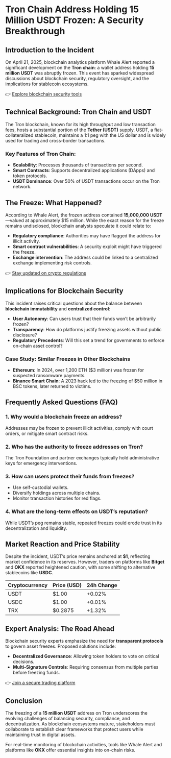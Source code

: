 # Tron Chain Address Holding 15 Million USDT Frozen: A Security Breakthrough  

## Introduction to the Incident  
On April 21, 2025, blockchain analytics platform Whale Alert reported a significant development on the **Tron chain**: a wallet address holding **15 million USDT** was abruptly frozen. This event has sparked widespread discussions about blockchain security, regulatory oversight, and the implications for stablecoin ecosystems.  

👉 [Explore blockchain security tools](https://bit.ly/okx-bonus)  

## Technical Background: Tron Chain and USDT  
The Tron blockchain, known for its high throughput and low transaction fees, hosts a substantial portion of the **Tether (USDT)** supply. USDT, a fiat-collateralized stablecoin, maintains a 1:1 peg with the US dollar and is widely used for trading and cross-border transactions.  

### Key Features of Tron Chain:  
- **Scalability**: Processes thousands of transactions per second.  
- **Smart Contracts**: Supports decentralized applications (DApps) and token protocols.  
- **USDT Dominance**: Over 50% of USDT transactions occur on the Tron network.  

## The Freeze: What Happened?  
According to Whale Alert, the frozen address contained **15,000,000 USDT**—valued at approximately $15 million. While the exact reason for the freeze remains undisclosed, blockchain analysts speculate it could relate to:  
- **Regulatory compliance**: Authorities may have flagged the address for illicit activity.  
- **Smart contract vulnerabilities**: A security exploit might have triggered the freeze.  
- **Exchange intervention**: The address could be linked to a centralized exchange implementing risk controls.  

👉 [Stay updated on crypto regulations](https://bit.ly/okx-bonus)  

## Implications for Blockchain Security  
This incident raises critical questions about the balance between **blockchain immutability** and **centralized control**:  
- **User Autonomy**: Can users trust that their funds won’t be arbitrarily frozen?  
- **Transparency**: How do platforms justify freezing assets without public disclosure?  
- **Regulatory Precedents**: Will this set a trend for governments to enforce on-chain asset control?  

### Case Study: Similar Freezes in Other Blockchains  
- **Ethereum**: In 2024, over 1,200 ETH ($3 million) was frozen for suspected ransomware payments.  
- **Binance Smart Chain**: A 2023 hack led to the freezing of $50 million in BSC tokens, later returned to victims.  

## Frequently Asked Questions (FAQ)  

### 1. **Why would a blockchain freeze an address?**  
Addresses may be frozen to prevent illicit activities, comply with court orders, or mitigate smart contract risks.  

### 2. **Who has the authority to freeze addresses on Tron?**  
The Tron Foundation and partner exchanges typically hold administrative keys for emergency interventions.  

### 3. **How can users protect their funds from freezes?**  
- Use self-custodial wallets.  
- Diversify holdings across multiple chains.  
- Monitor transaction histories for red flags.  

### 4. **What are the long-term effects on USDT’s reputation?**  
While USDT’s peg remains stable, repeated freezes could erode trust in its decentralization and liquidity.  

## Market Reaction and Price Stability  
Despite the incident, USDT’s price remains anchored at **$1**, reflecting market confidence in its reserves. However, traders on platforms like **Bitget** and **OKX** reported heightened caution, with some shifting to alternative stablecoins like **USDC**.  

| Cryptocurrency | Price (USD) | 24h Change |  
|----------------|-------------|------------|  
| USDT           | $1.00       | +0.02%     |  
| USDC           | $1.00       | +0.01%     |  
| TRX            | $0.2875     | +1.32%     |  

## Expert Analysis: The Road Ahead  
Blockchain security experts emphasize the need for **transparent protocols** to govern asset freezes. Proposed solutions include:  
- **Decentralized Governance**: Allowing token holders to vote on critical decisions.  
- **Multi-Signature Controls**: Requiring consensus from multiple parties before freezing funds.  

👉 [Join a secure trading platform](https://bit.ly/okx-bonus)  

## Conclusion  
The freezing of a **15 million USDT** address on Tron underscores the evolving challenges of balancing security, compliance, and decentralization. As blockchain ecosystems mature, stakeholders must collaborate to establish clear frameworks that protect users while maintaining trust in digital assets.  

For real-time monitoring of blockchain activities, tools like Whale Alert and platforms like **OKX** offer essential insights into on-chain risks.  
